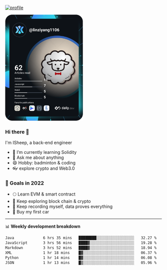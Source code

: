 [![profile](http://img.codelin.xyz/hello-im-isheep.svg)](https://www.calligrapher.ai/)

<a href="https://app.daily.dev/linziyang1106"><img src="/devcard.png" width="250" alt="ISheep's Dev Card"/></a>

### Hi there 🐏

I'm ISheep, a back-end engineer

- 🔭 I’m currently learning Solidity
- 💬 Ask me about anything
- 😄 Hobby: badminton & coding
- 👓 explore crypto and Web3.0

### 🚀 Goals in 2022
+ 🌕 Learn EVM & smart contract
+ 🤔 Keep exploring block chain & crypto
+ 🐏 Keep recording myself, data proves everything
+ 🚗 Buy my first car

-------

📊 **Weekly development breakdown**
<!--START_SECTION:waka-->

```text
Java             6 hrs 35 mins   ████████░░░░░░░░░░░░░░░░░   32.27 %
JavaScript       3 hrs 56 mins   ████▓░░░░░░░░░░░░░░░░░░░░   19.28 %
Markdown         3 hrs 52 mins   ████▓░░░░░░░░░░░░░░░░░░░░   18.94 %
XML              1 hr 18 mins    █▓░░░░░░░░░░░░░░░░░░░░░░░   06.37 %
Python           1 hr 14 mins    █▓░░░░░░░░░░░░░░░░░░░░░░░   06.08 %
JSON             1 hr 13 mins    █▒░░░░░░░░░░░░░░░░░░░░░░░   05.96 %
```

<!--END_SECTION:waka-->
